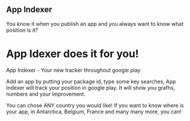 ## App Indexer

You know it when you publish an app and you always want to know what position is it?

# App Idexer does it for you!

App Indexer - Your new tracker throughout google play

Add an app by putting your package id, type some key searches, App Indexer will track your position in google play.
It will show you grafhs, numbers and your improvement.

You can chose ANY country you would like! If you want to know where is your app, in Antarctica, Belgium, France and many many more, you can!

